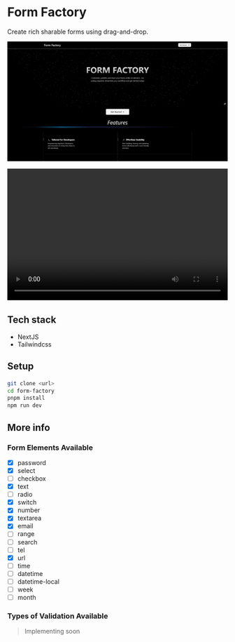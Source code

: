# Form Factory

Create rich sharable forms using drag-and-drop.

![mockup](/resources/home-page.png)

<video width="100%" height="300" controls>
  <source src="/resources/Demo.mp4" type="video/mp4">
</video>

## Tech stack

- NextJS
- Tailwindcss

## Setup

```bash
git clone <url>
cd form-factory
pnpm install
npm run dev
```

## More info

### Form Elements Available

- [x] password
- [x] select
- [ ] checkbox
- [x] text
- [ ] radio
- [x] switch
- [x] number
- [x] textarea
- [x] email
- [ ] range
- [ ] search
- [ ] tel
- [x] url
- [ ] time
- [ ] datetime
- [ ] datetime-local
- [ ] week
- [ ] month

### Types of Validation Available

> Implementing soon
